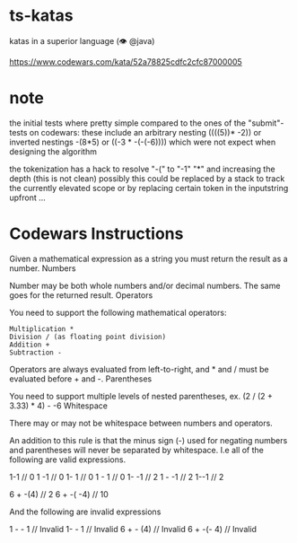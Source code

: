 # ts-katas
katas in a superior language  (👁️ @java)

https://www.codewars.com/kata/52a78825cdfc2cfc87000005


# note
the initial tests where pretty simple compared to the ones of the "submit"-tests on codewars:
these include an arbitrary nesting ((((5))* -2)) or inverted nestings -(8*5) or ((-3 * -(-(-6))))
which were not expect when designing the algorithm

the tokenization has a hack to resolve "-(" to "-1" "*" and increasing the depth (this is not clean)
possibly this could be replaced by a stack to track the currently elevated scope or by replacing certain token in the inputstring upfront ... 

# Codewars Instructions

Given a mathematical expression as a string you must return the result as a number.
Numbers

Number may be both whole numbers and/or decimal numbers. The same goes for the returned result.
Operators

You need to support the following mathematical operators:

    Multiplication *
    Division / (as floating point division)
    Addition +
    Subtraction -

Operators are always evaluated from left-to-right, and * and / must be evaluated before + and -.
Parentheses

You need to support multiple levels of nested parentheses, ex. (2 / (2 + 3.33) * 4) - -6
Whitespace

There may or may not be whitespace between numbers and operators.

An addition to this rule is that the minus sign (-) used for negating numbers and parentheses will never be separated by whitespace. I.e all of the following are valid expressions.

1-1    // 0
1 -1   // 0
1- 1   // 0
1 - 1  // 0
1- -1  // 2
1 - -1 // 2
1--1   // 2

6 + -(4)   // 2
6 + -( -4) // 10

And the following are invalid expressions

1 - - 1    // Invalid
1- - 1     // Invalid
6 + - (4)  // Invalid
6 + -(- 4) // Invalid
